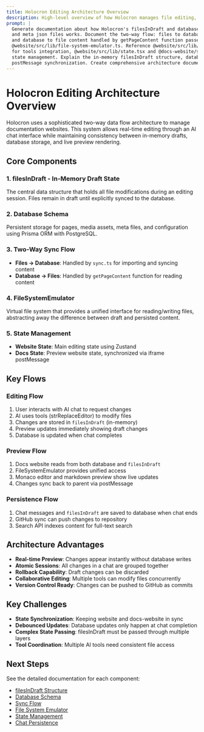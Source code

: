 ```yaml
---
title: Holocron Editing Architecture Overview
description: High-level overview of how Holocron manages file editing, state management, and database synchronization
prompt: |
  Generate documentation about how Holocron's filesInDraft and database schema for pages, media assets
  and meta json files works. Document the two-way flow: files to database handled by @website/src/lib/sync.ts
  and database to file content handled by getPageContent function passed to FileSystemEmulator in
  @website/src/lib/file-system-emulator.ts. Reference @website/src/lib/spiceflow-generate-message.tsx
  for tools integration, @website/src/lib/state.tsx and @docs-website/src/lib/docs-state.tsx for
  state management. Explain the in-memory filesInDraft structure, database persistence, and iframe
  postMessage synchronization. Create comprehensive architecture documentation with multiple markdown files.
---
```


# Holocron Editing Architecture Overview

Holocron uses a sophisticated two-way data flow architecture to manage documentation websites. This system allows real-time editing through an AI chat interface while maintaining consistency between in-memory drafts, database storage, and live preview rendering.

## Core Components

### 1. **filesInDraft** - In-Memory Draft State
The central data structure that holds all file modifications during an editing session. Files remain in draft until explicitly synced to the database.

### 2. **Database Schema**
Persistent storage for pages, media assets, meta files, and configuration using Prisma ORM with PostgreSQL.

### 3. **Two-Way Sync Flow**
- **Files → Database**: Handled by `sync.ts` for importing and syncing content
- **Database → Files**: Handled by `getPageContent` function for reading content

### 4. **FileSystemEmulator**
Virtual file system that provides a unified interface for reading/writing files, abstracting away the difference between draft and persisted content.

### 5. **State Management**
- **Website State**: Main editing state using Zustand
- **Docs State**: Preview website state, synchronized via iframe postMessage

## Key Flows

### Editing Flow
1. User interacts with AI chat to request changes
2. AI uses tools (strReplaceEditor) to modify files
3. Changes are stored in `filesInDraft` (in-memory)
4. Preview updates immediately showing draft changes
5. Database is updated when chat completes

### Preview Flow
1. Docs website reads from both database and `filesInDraft`
2. FileSystemEmulator provides unified access
3. Monaco editor and markdown preview show live updates
4. Changes sync back to parent via postMessage

### Persistence Flow
1. Chat messages and `filesInDraft` are saved to database when chat ends
2. GitHub sync can push changes to repository
3. Search API indexes content for full-text search

## Architecture Advantages

- **Real-time Preview**: Changes appear instantly without database writes
- **Atomic Sessions**: All changes in a chat are grouped together
- **Rollback Capability**: Draft changes can be discarded
- **Collaborative Editing**: Multiple tools can modify files concurrently
- **Version Control Ready**: Changes can be pushed to GitHub as commits

## Key Challenges

- **State Synchronization**: Keeping website and docs-website in sync
- **Debounced Updates**: Database updates only happen at chat completion
- **Complex State Passing**: filesInDraft must be passed through multiple layers
- **Tool Coordination**: Multiple AI tools need consistent file access

## Next Steps

See the detailed documentation for each component:
- [filesInDraft Structure](./files-in-draft.md)
- [Database Schema](./database-schema.md)
- [Sync Flow](./sync-flow.md)
- [File System Emulator](./file-system-emulator.md)
- [State Management](./state-management.md)
- [Chat Persistence](./chat-persistence.md)